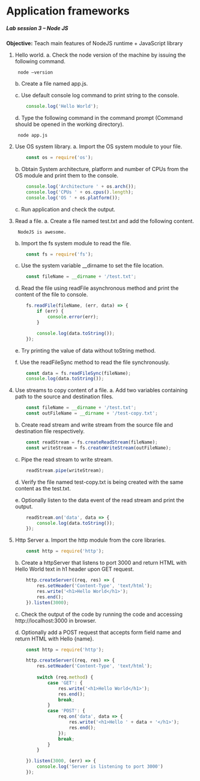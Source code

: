# **Application frameworks**
##### **Lab session 3 – Node JS**

**Objective:** Teach main features of NodeJS runtime + JavaScript library

1. Hello world.
    a. Check the node version of the machine by issuing the following command.
    
        node –version
    
    b. Create a file named app.js.

    c. Use default console log command to print string to the console.
    ```javascript
        console.log('Hello World');
    ```
    d. Type the following command in the command prompt (Command should be opened in the working directory).
        
        node app.js

2. Use OS system library.
    a. Import the OS system module to your file. 
    ```javascript
        const os = require('os');
    ```

    b. Obtain System architecture, platform and number of CPUs from the OS module and print them to the console. 
    ```javascript
        console.log('Architecture ' + os.arch()); 
        console.log('CPUs ' + os.cpus().length); 
        console.log('OS ' + os.platform());
    ```
    c. Run application and check the output.

3. Read a file.
    a. Create a file named test.txt and add the following content.

        NodeJS is awesome.

    b. Import the fs system module to read the file. 
    ```javascript
        const fs = require('fs');
    ```
    c. Use the system variable __dirname to set the file location. 
    ```javascript
        const fileName = __dirname + '/test.txt';
    ```

    d. Read the file using readFile asynchronous method and print the content of the file to console. 
    ```javascript
        fs.readFile(fileName, (err, data) => { 
            if (err) { 
                console.error(err); 
            }

            console.log(data.toString()); 
        });
    ```

    e. Try printing the value of data without toString method.

    f. Use the readFileSync method to read the file synchronously. 
    ```javascript
        const data = fs.readFileSync(fileName); 
        console.log(data.toString());
    ```

4. Use streams to copy content of a file.
    a. Add two variables containing path to the source and destination files.
    ```javascript
        const fileName = __dirname + '/test.txt'; 
        const outFileName = __dirname + '/test-copy.txt';
    ```

    b. Create read stream and write stream from the source file and destination file respectively. 
    ```javascript
        const readStream = fs.createReadStream(fileName); 
        const writeStream = fs.createWriteStream(outFileName);
    ```

    c. Pipe the read stream to write stream. 
    ```javascript
        readStream.pipe(writeStream);
    ```

    d. Verify the file named test-copy.txt is being created with the same content as the test.txt.

    e. Optionally listen to the data event of the read stream and print the output. 
    ```javascript
        readStream.on('data', data => { 
            console.log(data.toString()); 
        });
    ```
    
5. Http Server
    a. Import the http module from the core libraries. 
    ```javascript
        const http = require('http');
    ```

    b. Create a httpServer that listens to port 3000 and return HTML with Hello World text in h1 header upon GET request. 
    ```javascript
        http.createServer((req, res) => { 
            res.setHeader('Content-Type', 'text/html');
            res.write('<h1>Hello World</h1>'); 
            res.end(); 
        }).listen(3000);
    ```

    c. Check the output of the code by running the code and accessing http://localhost:3000 in browser.

    d. Optionally add a POST request that accepts form field name and return HTML with Hello {name}.
    ```javascript
        const http = require('http');

        http.createServer((req, res) => {
            res.setHeader('Content-Type', 'text/html');
        
            switch (req.method) { 
                case 'GET': {
                    res.write('<h1>Hello World</h1>'); 
                    res.end(); 
                    break; 
                }
                case 'POST': {
                    req.on('data', data => { 
                        res.write('<h1>Hello ' + data + '</h1>'); 
                        res.end(); 
                    }); 
                    break; 
                }
            }

        }).listen(3000, (err) => { 
            console.log('Server is listening to port 3000') 
        });
    ```